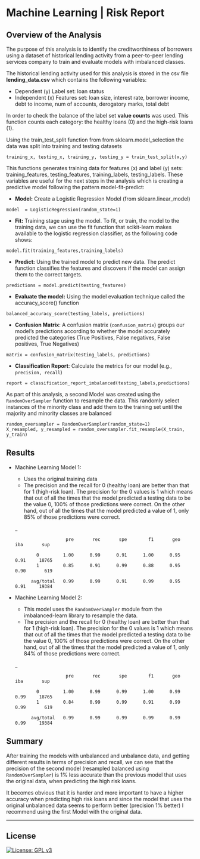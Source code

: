 # Machine Learning | Risk Report

## Overview of the Analysis


The purpose of this analysis is to identify the creditworthiness of borrowers using a dataset of historical lending activity from a peer-to-peer lending services company to train and evaluate models with imbalanced classes.

The historical lending activity used for this analysis is stored in the csv file **lending_data.csv** which contains the following variables:
* Dependent (y) Label set: loan status
* Independent (x) Features set: loan size, interest rate, borrower income, debt to income, num of accounts, derogatory marks, total debt 


In order to check the balance of the label set **value counts** was used. This function counts each category: the healthy loans (0) and the high-risk loans (1).

Using the train_test_split function from from sklearn.model_selection the data was split into training and testing datasets
```
training_x, testing_x, training_y, testing_y = train_test_split(x,y)
```
This functions generates training data for features (x) and label (y) sets: training_features, testing_features, training_labels, testing_labels. These variables are useful for the next steps in the analysis which is creating a predictive model following the pattern model-fit-predict:

* **Model:** Create a Logistic Regression Model (from sklearn.linear_model)
```
model  = LogisticRegression(random_state=1)
```
* **Fit:** Training stage using the model. To fit, or train, the model to the training data, we can use the fit function that scikit-learn makes available to the logistic regression classifier, as the following code shows:
```
model.fit(training_features,training_labels)
```
* **Predict:** Using the trained model to predict new data. The predict function classifies the features and discovers if the model can assign them to the correct targets.
```
predictions = model.predict(testing_features)
```
* **Evaluate the model:**  Using the model evaluation technique called the accuracy_score() function
```
balanced_accuracy_score(testing_labels, predictions)
```
 * **Confusion Matrix**: A confusion matrix (`confusion_matrix`) groups our model’s predictions according to whether the model accurately predicted the categories (True Positives, False negatives, False positives, True Negatives)
```
matrix = confusion_matrix(testing_labels, predictions)
```
* **Classification Report**: Calculate the metrics for our model (e.g., `precision, recall`)
```
report = classification_report_imbalanced(testing_labels,predictions)
```
As part of this analysis, a second Model was created using the `RandomOverSampler` function to resample the data. This randomly select instances of the minority class and add them to the training set until the majority and minority classes are balanced
```
random_oversampler = RandomOverSampler(random_state=1)
X_resampled, y_resampled = random_oversampler.fit_resample(X_train, y_train)
```

## Results


* Machine Learning Model 1:
  * Uses the original training data
  * The precision and the recall for 0 (healthy loan) are better than that for 1 (high-risk loan). The precision for the 0 values is 1 which means that out of all the times that the model predicted a testing data to be the value 0, 100% of those predictions were correct. On the other hand, out of all the times that the model predicted a value of 1, only 85% of those predictions were correct.

  _

  ```
                     pre       rec       spe        f1       geo       iba       sup

          0         1.00      0.99      0.91      1.00      0.95      0.91     18765
          1         0.85      0.91      0.99      0.88      0.95      0.90       619
        
        avg/total   0.99      0.99      0.91      0.99      0.95      0.91     19384

  ```



* Machine Learning Model 2:
  * This model uses the `RandomOverSampler` module from the imbalanced-learn library to resample the data.
  * The precision and the recall for 0 (healthy loan) are better than that for 1 (high-risk loan). The precision for the 0 values is 1 which means that out of all the times that the model predicted a testing data to be the value 0, 100% of those predictions were correct. On the other hand, out of all the times that the model predicted a value of 1, only 84% of those predictions were correct.
  
  _

  ```
                     pre       rec       spe        f1       geo       iba       sup

          0         1.00      0.99      0.99      1.00      0.99      0.99     18765
          1         0.84      0.99      0.99      0.91      0.99      0.99       619
        
        avg/total   0.99      0.99      0.99      0.99      0.99      0.99     19384

  ```

## Summary

After training the models with unbalanced and unbalance data, and getting different results in terms of precision and recall, we can see that the precision of the second model (resampled balanced using `RandomOverSampler`) is 1% less accurate than the previous model that uses the original data, when predicting the high risk loans.

It becomes obvious that it is harder and more important to have a higher accuracy when predicting high risk loans and since the model that uses the original unbalanced data seems to perform better (precision 1% better) I recommend using the first Model with the original data.

---

## License

[![License: GPL v3](https://img.shields.io/badge/License-GPLv3-blue.svg)](https://www.gnu.org/licenses/gpl-3.0)



